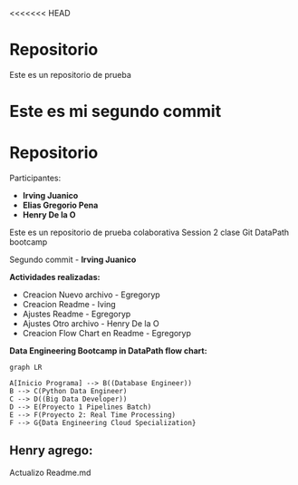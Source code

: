 <<<<<<< HEAD
# Repositorio
Este es un repositorio de prueba

Este es mi segundo commit
=======
# Repositorio

Participantes:
- **Irving Juanico**
- **Elias Gregorio Pena**
- **Henry De la O**

Este es un repositorio de prueba colaborativa Session 2 clase Git DataPath bootcamp

Segundo commit - **Irving Juanico**

**Actividades realizadas:**
- Creacion Nuevo archivo - Egregoryp
- Creacion Readme - Iving
- Ajustes Readme - Egregoryp
- Ajustes Otro archivo - Henry De la O
- Creacion Flow Chart en Readme - Egregoryp


**Data Engineering Bootcamp in DataPath flow chart:**
```mermaid
graph LR

A[Inicio Programa] --> B((Database Engineer))
B --> C(Python Data Engineer)
C --> D((Big Data Developer))
D --> E(Proyecto 1 Pipelines Batch)
E --> F(Proyecto 2: Real Time Processing)
F --> G{Data Engineering Cloud Specialization}
```

## Henry agrego:
Actualizo Readme.md